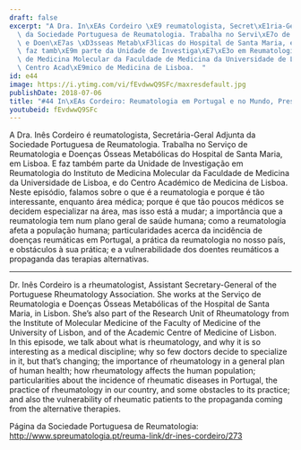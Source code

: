 ```yaml
---
draft: false
excerpt: "A Dra. In\xEAs Cordeiro \xE9 reumatologista, Secret\xE1ria-Geral Adjunta\
  \ da Sociedade Portuguesa de Reumatologia. Trabalha no Servi\xE7o de Reumatologia\
  \ e Doen\xE7as \xD3sseas Metab\xF3licas do Hospital de Santa Maria, em Lisboa. E\
  \ faz tamb\xE9m parte da Unidade de Investiga\xE7\xE3o em Reumatologia do Instituto\
  \ de Medicina Molecular da Faculdade de Medicina da Universidade de Lisboa, e do\
  \ Centro Acad\xE9mico de Medicina de Lisboa.  "
id: e44
image: https://i.ytimg.com/vi/fEvdwwQ9SFc/maxresdefault.jpg
publishDate: 2018-07-06
title: "#44 In\xEAs Cordeiro: Reumatologia em Portugal e no Mundo, Presente e Futuro"
youtubeid: fEvdwwQ9SFc
---
```

A Dra. Inês Cordeiro é reumatologista, Secretária-Geral Adjunta da Sociedade Portuguesa de Reumatologia. Trabalha no Serviço de Reumatologia e Doenças Ósseas Metabólicas do Hospital de Santa Maria, em Lisboa. E faz também parte da Unidade de Investigação em Reumatologia do Instituto de Medicina Molecular da Faculdade de Medicina da Universidade de Lisboa, e do Centro Académico de Medicina de Lisboa.  
Neste episódio, falamos sobre o que é a reumatologia e porque é tão interessante, enquanto área médica; porque é que tão poucos médicos se decidem especializar na área, mas isso está a mudar; a importância que a reumatologia tem num plano geral de saúde humana; como a reumatologia afeta a população humana; particularidades acerca da incidência de doenças reumáticas em Portugal, a prática da reumatologia no nosso país, e obstáculos à sua prática; e a vulnerabilidade dos doentes reumáticos a propaganda das terapias alternativas.

---

Dr. Inês Cordeiro is a rheumatologist, Assistant Secretary-General of the Portuguese Rheumatology Association. She works at the Serviço de Reumatologia e Doenças Ósseas Metabólicas of the Hospital de Santa Maria, in Lisbon. She’s also part of the Research Unit of Rheumatology from the Institute of Molecular Medicine of the Faculty of Medicine of the University of Lisbon, and of the Academic Centre of Medicine of Lisbon.  
In this episode, we talk about what is rheumatology, and why it is so interesting as a medical discipline; why so few doctors decide to specialize in it, but that’s changing; the importance of rheumatology in a general plan of human health; how rheumatology affects the human population; particularities about the incidence of rheumatic diseases in Portugal, the practice of rheumatology in our country, and some obstacles to its practice; and also the vulnerability of rheumatic patients to the propaganda coming from the alternative therapies.

Página da Sociedade Portuguesa de Reumatologia: http://www.spreumatologia.pt/reuma-link/dr-ines-cordeiro/273

